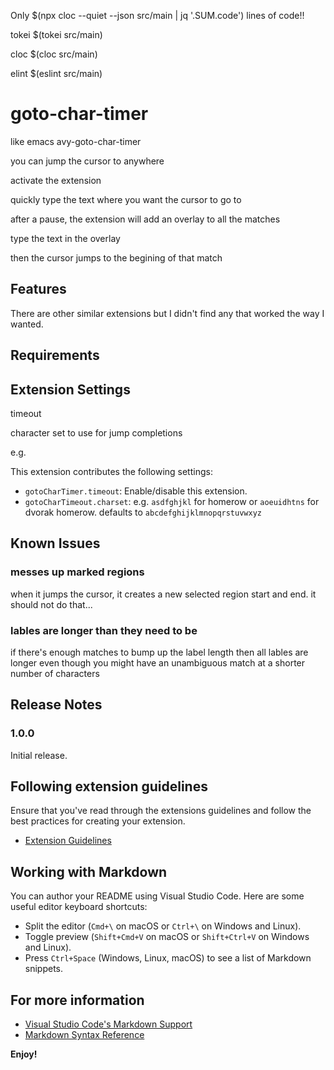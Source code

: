 
Only $(npx cloc --quiet --json src/main | jq '.SUM.code') lines of code!!

tokei
$(tokei src/main)

cloc
$(cloc src/main)

elint
$(eslint src/main)

# goto-char-timer

like emacs avy-goto-char-timer

you can jump the cursor to anywhere

activate the extension

quickly type the text where you want the cursor to go to

after a pause, the extension will add an overlay to all the matches

type the text in the overlay

then the cursor jumps to the begining of that match

## Features

There are other similar extensions but I didn't find any that worked the way I wanted.

## Requirements

## Extension Settings

timeout

character set to use for jump completions

e.g.

This extension contributes the following settings:

* `gotoCharTimer.timeout`: Enable/disable this extension.
* `gotoCharTimeout.charset`: e.g. `asdfghjkl` for homerow or `aoeuidhtns` for dvorak homerow. defaults to `abcdefghijklmnopqrstuvwxyz`

## Known Issues

### messes up marked regions
when it jumps the cursor, it creates a new selected region start and end. it should not do that...

### lables are longer than they need to be
if there's enough matches to bump up the label length then all lables are longer even though you might have an unambiguous match at a shorter number of characters

## Release Notes

### 1.0.0

Initial release.

## Following extension guidelines

Ensure that you've read through the extensions guidelines and follow the best practices for creating your extension.

* [Extension Guidelines](https://code.visualstudio.com/api/references/extension-guidelines)

## Working with Markdown

You can author your README using Visual Studio Code. Here are some useful editor keyboard shortcuts:

* Split the editor (`Cmd+\` on macOS or `Ctrl+\` on Windows and Linux).
* Toggle preview (`Shift+Cmd+V` on macOS or `Shift+Ctrl+V` on Windows and Linux).
* Press `Ctrl+Space` (Windows, Linux, macOS) to see a list of Markdown snippets.

## For more information

* [Visual Studio Code's Markdown Support](http://code.visualstudio.com/docs/languages/markdown)
* [Markdown Syntax Reference](https://help.github.com/articles/markdown-basics/)

**Enjoy!**

